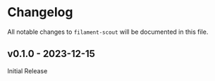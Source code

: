 # Changelog

All notable changes to `filament-scout` will be documented in this file.

## v0.1.0 - 2023-12-15

Initial Release

